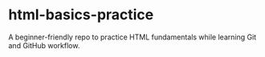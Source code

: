 # html-basics-practice
A beginner-friendly repo to practice HTML fundamentals while learning Git and GitHub workflow.
